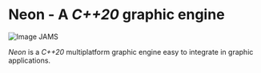 # Neon - A _C++20_ graphic engine

![Image JAMS](https://i.imgur.com/KfW2WhA.png)

_Neon_ is a _C++20_ multiplatform graphic engine
easy to integrate in graphic applications.